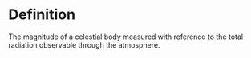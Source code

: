 # Definition

The magnitude of a celestial body measured with reference to the total
radiation observable through the atmosphere.
